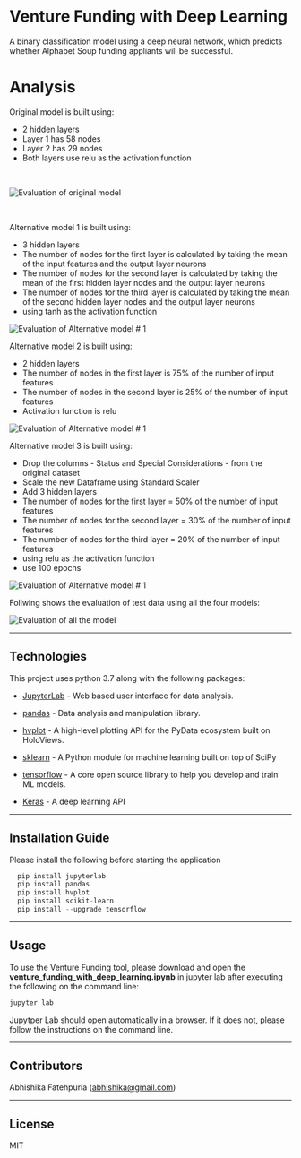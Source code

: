 # Venture Funding with Deep Learning

A binary classification model using a deep neural network, which predicts whether Alphabet Soup funding appliants will be successful.

# Analysis

Original model is built using:
* 2 hidden layers
* Layer 1 has 58 nodes
* Layer 2 has 29 nodes
* Both layers use relu as the activation function

<br>

![Evaluation of original model](images/model_1.png)

<br>

Alternative model 1 is built using:
* 3 hidden layers
* The number of nodes for the first layer is calculated by taking the mean of the input features and the output layer neurons
* The number of nodes for the second layer is calculated by taking the mean of the first hidden layer nodes and the output layer neurons
* The number of nodes for the third layer is calculated by taking the mean of the second hidden layer nodes and the output layer neurons
* using tanh as the activation function

![Evaluation of Alternative model # 1](images/model_2.png)
<br>

Alternative model 2 is built using:
* 2 hidden layers
* The number of nodes in the first layer is 75% of the number of input features
* The number of nodes in the second layer is 25% of the number of input features
* Activation function is relu

![Evaluation of Alternative model # 1](images/model_3.png)
<br>

Alternative model 3  is built using:
* Drop the columns - Status and Special Considerations - from the original dataset
* Scale the new Dataframe using Standard Scaler
* Add 3 hidden layers
* The number of nodes for the first layer = 50% of the number of input features
* The number of nodes for the second layer = 30% of the number of input features
* The number of nodes for the third layer = 20% of the number of input features
* using relu as the activation function
* use 100 epochs

![Evaluation of Alternative model # 1](images/model_4.png)
<br>

Follwing shows the evaluation of test data using all the four models:

![Evaluation of all the model](images/model_results.png)
 
---
  ## Technologies

This project uses python 3.7 along with the following packages:

* [JupyterLab](https://jupyterlab.readthedocs.io/en/stable/) - Web based user interface for data analysis.

* [pandas](https://github.com/pandas-dev/pandas) - Data analysis and manipulation library.

* [hvplot](https://pyviz-dev.github.io/hvplot/) - A high-level plotting API for the PyData ecosystem built on HoloViews.

* [sklearn](https://github.com/scikit-learn/scikit-learn) - A Python module for machine learning built on top of SciPy

* [tensorflow](https://www.tensorflow.org/) - A core open source library to help you develop and train ML models.

* [Keras](https://keras.io/) -  A deep learning API
---

## Installation Guide

Please install the following before starting the application

```python
  pip install jupyterlab
  pip install pandas
  pip install hvplot 
  pip install scikit-learn
  pip install --upgrade tensorflow
```
---

## Usage

To use the Venture Funding tool, please download and open the **venture_funding_with_deep_learning.ipynb** in jupyter lab after executing
the following on the command line:

```python
jupyter lab
```
Jupytper Lab should open automatically in a browser. 
If it does not, please follow the instructions on the command line.

---

## Contributors

Abhishika Fatehpuria (abhishika@gmail.com)

---

## License

MIT
